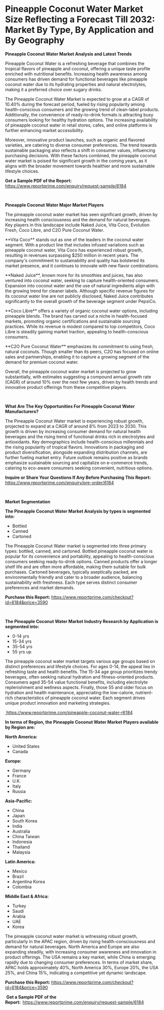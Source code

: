 <p><h1>Pineapple Coconut Water Market Size Reflecting a Forecast Till 2032: Market By Type, By Application and By Geography</h1></p><p><strong>Pineapple Coconut Water Market Analysis and Latest Trends</strong></p>
<p><p>Pineapple Coconut Water is a refreshing beverage that combines the tropical flavors of pineapple and coconut, offering a unique taste profile enriched with nutritional benefits. Increasing health awareness among consumers has driven demand for functional beverages like pineapple coconut water due to its hydrating properties and natural electrolytes, making it a preferred choice over sugary drinks.</p><p>The Pineapple Coconut Water Market is expected to grow at a CAGR of 10.40% during the forecast period, fueled by rising popularity among health-conscious consumers and the growing trend of clean-label products. Additionally, the convenience of ready-to-drink formats is attracting busy consumers looking for healthy hydration options. The increasing availability of pineapple coconut water in retail stores, cafes, and online platforms is further enhancing market accessibility.</p><p>Moreover, innovative product launches, such as organic and flavored varieties, are catering to diverse consumer preferences. The trend towards sustainable packaging also reflects a shift in consumer values, influencing purchasing decisions. With these factors combined, the pineapple coconut water market is poised for significant growth in the coming years, as it aligns with the broader movement towards healthier and more sustainable lifestyle choices.</p></p>
<p><strong>Get a Sample PDF of the Report:&nbsp;</strong> <a href="https://www.reportprime.com/enquiry/request-sample/6184?utm_campaign=4522&utm_medium=2&utm_source=Github&utm_content=ia&utm_term=14052025&utm_id=pineapple-coconut-water">https://www.reportprime.com/enquiry/request-sample/6184</a></p>
<p>&nbsp;</p>
<p><strong>Pineapple Coconut Water Major Market Players</strong></p>
<p><p>The pineapple coconut water market has seen significant growth, driven by increasing health consciousness and the demand for natural beverages. Key players in this landscape include Naked Juice, Vita Coco, Evolution Fresh, Coco Libre, and C2O Pure Coconut Water.</p><p>**Vita Coco** stands out as one of the leaders in the coconut water segment. With a product line that includes infused variations such as pineapple coconut water, Vita Coco has experienced robust growth, resulting in revenues surpassing $250 million in recent years. The company's commitment to sustainability and quality has bolstered its market presence, and it continues to innovate with new flavor combinations.</p><p>**Naked Juice**, known more for its smoothies and juices, has also ventured into coconut water, seeking to capture health-oriented consumers. Expansion into coconut water and the use of natural ingredients align with the growing trend for cleaner labels. Although specific revenue figures for its coconut water line are not publicly disclosed, Naked Juice contributes significantly to the overall growth of the beverage segment under PepsiCo.</p><p>**Coco Libre** offers a variety of organic coconut water options, including pineapple blends. The brand has carved out a niche in health-focused markets, promoting organic certifications and sustainable sourcing practices. While its revenue is modest compared to top competitors, Coco Libre is steadily gaining market traction, appealing to health-conscious consumers. </p><p>**C2O Pure Coconut Water** emphasizes its commitment to using fresh, natural coconuts. Though smaller than its peers, C2O has focused on online sales and partnerships, enabling it to capture a growing segment of the demand for premium coconut water.</p><p>Overall, the pineapple coconut water market is projected to grow substantially, with estimates suggesting a compound annual growth rate (CAGR) of around 10% over the next few years, driven by health trends and innovative product offerings from these competitive players.</p></p>
<p>&nbsp;</p>
<p><strong>What Are The Key Opportunities For Pineapple Coconut Water Manufacturers?</strong></p>
<p><p>The Pineapple Coconut Water market is experiencing robust growth, projected to expand at a CAGR of around 8% from 2023 to 2030. This growth is driven by increasing consumer demand for natural health beverages and the rising trend of functional drinks rich in electrolytes and antioxidants. Key demographics include health-conscious millennials and the rising popularity of tropical flavors. Innovations in packaging and product diversification, alongside expanding distribution channels, are further fueling market entry. Future outlook remains positive as brands emphasize sustainable sourcing and capitalize on e-commerce trends, catering to eco-aware consumers seeking convenient, nutritious options.</p></p>
<p><strong>Inquire or Share Your Questions If Any Before Purchasing This Report:</strong> <a href="https://www.reportprime.com/enquiry/pre-order/6184?utm_campaign=4522&utm_medium=2&utm_source=Github&utm_content=ia&utm_term=14052025&utm_id=pineapple-coconut-water">https://www.reportprime.com/enquiry/pre-order/6184</a></p>
<p>&nbsp;</p>
<p><strong>Market Segmentation</strong></p>
<p><strong>The Pineapple Coconut Water Market Analysis by types is segmented into:</strong></p>
<p><ul><li>Bottled</li><li>Canned</li><li>Cartoned</li></ul></p>
<p><p>The Pineapple Coconut Water market is segmented into three primary types: bottled, canned, and cartoned. Bottled pineapple coconut water is popular for its convenience and portability, appealing to health-conscious consumers seeking ready-to-drink options. Canned products offer a longer shelf life and are often more affordable, making them suitable for bulk purchases. Cartoned beverages, typically aseptically packed, are environmentally friendly and cater to a broader audience, balancing sustainability with freshness. Each type serves distinct consumer preferences and market demands.</p></p>
<p><strong>Purchase this Report:&nbsp;</strong><a href="https://www.reportprime.com/checkout?id=6184&price=3590&utm_campaign=4522&utm_medium=2&utm_source=Github&utm_content=ia&utm_term=14052025&utm_id=pineapple-coconut-water">https://www.reportprime.com/checkout?id=6184&price=3590</a></p>
<p>&nbsp;</p>
<p><strong>The Pineapple Coconut Water Market Industry Research by Application is segmented into:</strong></p>
<p><ul><li>0-14 yrs</li><li>15-34 yrs</li><li>35-54 yrs</li><li>55 yrs up</li></ul></p>
<p><p>The pineapple coconut water market targets various age groups based on distinct preferences and lifestyle choices. For ages 0-14, the appeal lies in refreshing taste and health benefits. The 15-34 age group prioritizes trendy beverages, often seeking natural hydration and fitness-oriented products. Consumers aged 35-54 value functional benefits, including electrolyte replenishment and wellness aspects. Finally, those 55 and older focus on hydration and health maintenance, appreciating the low-calorie, nutrient-rich characteristics of pineapple coconut water. Each segment drives unique product innovation and marketing strategies.</p></p>
<p><a href="https://www.reportprime.com/pineapple-coconut-water-r6184?utm_campaign=4522&utm_medium=2&utm_source=Github&utm_content=ia&utm_term=14052025&utm_id=pineapple-coconut-water">&nbsp;https://www.reportprime.com/pineapple-coconut-water-r6184</a></p>
<p><strong>In terms of Region, the Pineapple Coconut Water Market Players available by Region are:</strong></p>
<p>
    <p> <strong> North America: </strong>
        <ul>
            <li>United States</li>
            <li>Canada</li>
        </ul>
        </p> 
    <p> <strong> Europe: </strong>
        <ul>
            <li>Germany</li>
            <li>France</li>
            <li>U.K.</li>
            <li>Italy</li>
            <li>Russia</li>
        </ul>
        </p> 
    <p> <strong> Asia-Pacific: </strong>
        <ul>
            <li>China</li>
            <li>Japan</li>
            <li>South Korea</li>
            <li>India</li>
            <li>Australia</li>
            <li>China Taiwan</li>
            <li>Indonesia</li>
            <li>Thailand</li>
            <li>Malaysia</li>
        </ul>
        </p> 
    <p> <strong> Latin America: </strong>
        <ul>
            <li>Mexico</li>
            <li>Brazil</li>
            <li>Argentina Korea</li>
            <li>Colombia</li>
        </ul>
        </p> 
    <p> <strong> Middle East & Africa: </strong>
        <ul>
            <li>Turkey</li>
            <li>Saudi</li>
            <li>Arabia</li>
            <li>UAE</li>
            <li>Korea</li>
        </ul>
    </p>
    </p>
<p><p>The pineapple coconut water market is witnessing robust growth, particularly in the APAC region, driven by rising health-consciousness and demand for natural beverages. North America and Europe are also expanding steadily, with increasing consumer awareness and innovation in product offerings. The USA remains a key market, while China is emerging rapidly due to changing consumer preferences. In terms of market share, APAC holds approximately 40%, North America 30%, Europe 20%, the USA 25%, and China 15%, indicating a competitive yet dynamic landscape.</p></p>
<p><strong>Purchase this Report: </strong><a href="https://www.reportprime.com/checkout?id=6184&price=3590&utm_campaign=4522&utm_medium=2&utm_source=Github&utm_content=ia&utm_term=14052025&utm_id=pineapple-coconut-water">https://www.reportprime.com/checkout?id=6184&price=3590</a></p>
<p>&nbsp;<strong>Get a Sample PDF of the Report:&nbsp;&nbsp;</strong><a href="https://www.reportprime.com/enquiry/request-sample/6184?utm_campaign=4522&utm_medium=2&utm_source=Github&utm_content=ia&utm_term=14052025&utm_id=pineapple-coconut-water">https://www.reportprime.com/enquiry/request-sample/6184</a></p>
<p><strong></strong></p>
<p><p></p><p></p><p></p></p>